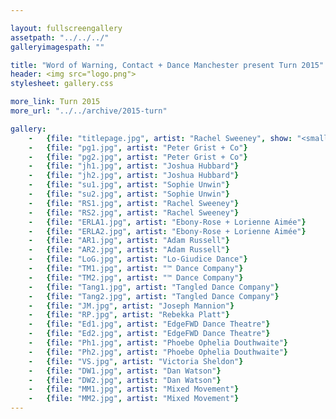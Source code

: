 ```yaml
---

layout: fullscreengallery
assetpath: "../../../"
galleryimagespath: ""

title: "Word of Warning, Contact + Dance Manchester present Turn 2015"
header: <img src="logo.png">
stylesheet: gallery.css

more_link: Turn 2015
more_url: "../../archive/2015-turn"

gallery:
    -   {file: "titlepage.jpg", artist: "Rachel Sweeney", show: "<small>All images copyright &copy;2015 Word of Warning</small>"}
    -   {file: "pg1.jpg", artist: "Peter Grist + Co"}
    -   {file: "pg2.jpg", artist: "Peter Grist + Co"}
    -   {file: "jh1.jpg", artist: "Joshua Hubbard"}
    -   {file: "jh2.jpg", artist: "Joshua Hubbard"}
    -   {file: "su1.jpg", artist: "Sophie Unwin"}
    -   {file: "su2.jpg", artist: "Sophie Unwin"}
    -   {file: "RS1.jpg", artist: "Rachel Sweeney"}
    -   {file: "RS2.jpg", artist: "Rachel Sweeney"}
    -   {file: "ERLA1.jpg", artist: "Ebony-Rose + Lorienne Aimée"}
    -   {file: "ERLA2.jpg", artist: "Ebony-Rose + Lorienne Aimée"}
    -   {file: "AR1.jpg", artist: "Adam Russell"}
    -   {file: "AR2.jpg", artist: "Adam Russell"}
    -   {file: "LoG.jpg", artist: "Lo-Giudice Dance"}
    -   {file: "TM1.jpg", artist: "™ Dance Company"}
    -   {file: "TM2.jpg", artist: "™ Dance Company"}
    -   {file: "Tang1.jpg", artist: "Tangled Dance Company"}
    -   {file: "Tang2.jpg", artist: "Tangled Dance Company"}
    -   {file: "JM.jpg", artist: "Joseph Mannion"}
    -   {file: "RP.jpg", artist: "Rebekka Platt"}
    -   {file: "Ed1.jpg", artist: "EdgeFWD Dance Theatre"}
    -   {file: "Ed2.jpg", artist: "EdgeFWD Dance Theatre"}
    -   {file: "Ph1.jpg", artist: "Phoebe Ophelia Douthwaite"}
    -   {file: "Ph2.jpg", artist: "Phoebe Ophelia Douthwaite"}
    -   {file: "VS.jpg", artist: "Victoria Sheldon"}
    -   {file: "DW1.jpg", artist: "Dan Watson"}
    -   {file: "DW2.jpg", artist: "Dan Watson"}
    -   {file: "MM1.jpg", artist: "Mixed Movement"}
    -   {file: "MM2.jpg", artist: "Mixed Movement"}
---
```

